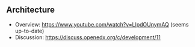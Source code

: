 
## Architecture

- Overview: https://www.youtube.com/watch?v=LlpdOUnymAQ (seems up-to-date)
- Discussion: https://discuss.openedx.org/c/development/11